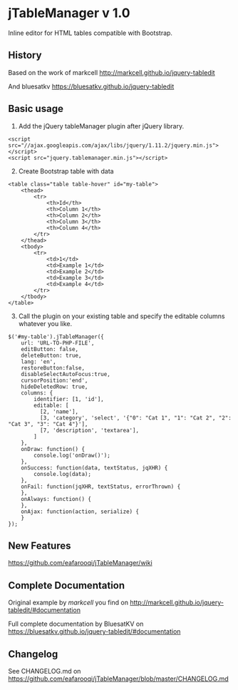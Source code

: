 # jTableManager v 1.0
Inline editor for HTML tables compatible with Bootstrap.

## History
Based on the work of markcell
http://markcell.github.io/jquery-tabledit

And bluesatkv
https://bluesatkv.github.io/jquery-tabledit

## Basic usage

1. Add the jQuery tableManager plugin after jQuery library.

```
<script src="//ajax.googleapis.com/ajax/libs/jquery/1.11.2/jquery.min.js"></script>
<script src="jquery.tablemanager.min.js"></script>
```


2. Create Bootstrap table with data

```
<table class="table table-hover" id="my-table">
    <thead>
        <tr>
            <th>Id</th>
            <th>Column 1</th>
            <th>Column 2</th>
            <th>Column 3</th>
            <th>Column 4</th>
        </tr>
    </thead>
    <tbody>
        <tr>
            <td>1</td>
            <td>Example 1</td>
            <td>Example 2</td>
            <td>Example 3</td>
            <td>Example 4</td>
        </tr>
    </tbody>
</table>
```

3. Call the plugin on your existing table and specify the editable columns whatever you like.

```
$('#my-table').jTableManager({
    url: 'URL-TO-PHP-FILE',
    editButton: false,
    deleteButton: true,
    lang: 'en',
    restoreButton:false,
    disableSelectAutoFocus:true,
    cursorPosition:'end',
    hideDeletedRow: true,
    columns: {
        identifier: [1, 'id'],
        editable: [
          [2, 'name'], 
          [3, 'category', 'select', '{"0": "Cat 1", "1": "Cat 2", "2": "Cat 3", "3": "Cat 4"}'],
          [7, 'description', 'textarea'],
        ]
    },
    onDraw: function() {
        console.log('onDraw()');
    },
    onSuccess: function(data, textStatus, jqXHR) {
        console.log(data);
    },
    onFail: function(jqXHR, textStatus, errorThrown) {
    },
    onAlways: function() {
    },
    onAjax: function(action, serialize) {
    }
});
```

## New Features
https://github.com/eafarooqi/jTableManager/wiki

## Complete Documentation
Original example by _markcell_ you find on
http://markcell.github.io/jquery-tabledit/#documentation

Full complete documentation by BluesatKV on 
https://bluesatkv.github.io/jquery-tabledit/#documentation


## Changelog
See CHANGELOG.md on 
https://github.com/eafarooqi/jTableManager/blob/master/CHANGELOG.md


